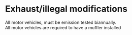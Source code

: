 # Exhaust/illegal modifications

All motor vehicles, must be emission tested biannually. \
All motor vehicles are required to have a muffler installed
